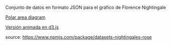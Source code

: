 Conjunto de datos en formato JSON para el gráfico de Florence Nightingale

[Polar area diagram](https://en.wikipedia.org/wiki/Pie_chart#Polar_area_diagram)

[Versión animada en d3.js](http://bl.ocks.org/kgryte/raw/5926740/)

source: https://www.npmjs.com/package/datasets-nightingales-rose


